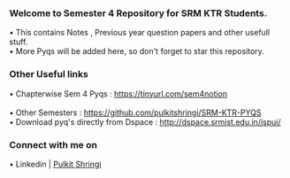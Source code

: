 
### Welcome to Semester 4 Repository for SRM KTR Students.
• This contains Notes , Previous year question papers and other usefull stuff.<br>
• More Pyqs will be added here, so don't forget to star this repository.
### Other Useful links 
•  Chapterwise Sem 4 Pyqs : https://tinyurl.com/sem4notion<br> \
• Other Semesters : https://github.com/pulkitshringi/SRM-KTR-PYQS \
• Download pyq's directly from Dspace : http://dspace.srmist.edu.in/jspui/ 

### Connect with me on
• Linkedin | [Pulkit Shringi](https://www.linkedin.com/in/pulkitshringi/)

